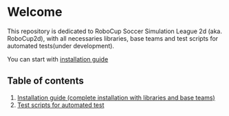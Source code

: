 # Welcome
This repository is  dedicated to RoboCup Soccer Simulation League 2d (aka. RoboCup2d), with all necessaries libraries, base teams and test scripts  for automated tests(under development).

You can start with [installation guide](Sources)

## Table of contents
1.  [Installation guide (complete installation with libraries and base teams)](Sources)
2.  [Test scripts for automated test](Test%20scripts)
